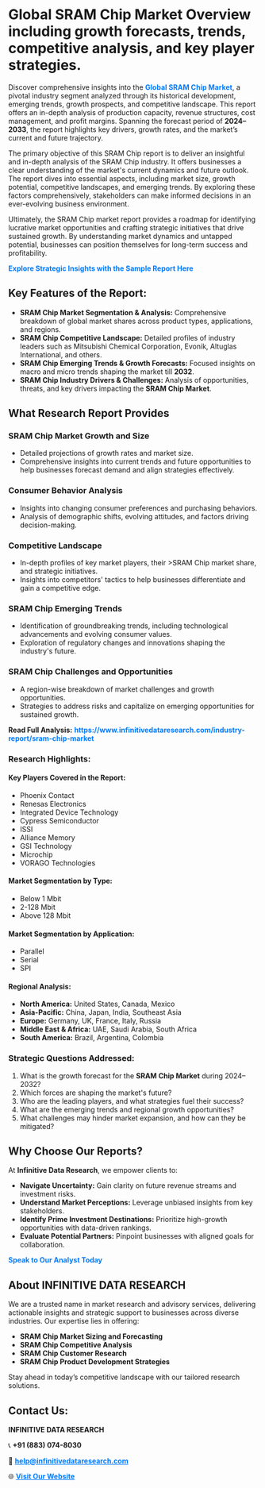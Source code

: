 <h1>Global SRAM Chip Market Overview including growth forecasts, trends, competitive analysis, and key player strategies.</h1>
<p>
Discover comprehensive insights into the 
<a href="https://www.infinitivedataresearch.com/industry-report/sram-chip-market" rel="dofollow" style="color: #007BFF; text-decoration: none;"><strong>Global SRAM Chip Market</strong></a>, a pivotal industry segment analyzed through its historical development, emerging trends, growth prospects, and competitive landscape. This report offers an in-depth analysis of production capacity, revenue structures, cost management, and profit margins. Spanning the forecast period of <strong>2024–2033</strong>, the report highlights key drivers, growth rates, and the market’s current and future trajectory.
</p>
<p>
The primary objective of this SRAM Chip report is to deliver an insightful and in-depth analysis of the SRAM Chip industry. It offers businesses a clear understanding of the market's current dynamics and future outlook. The report dives into essential aspects, including market size, growth potential, competitive landscapes, and emerging trends. By exploring these factors comprehensively, stakeholders can make informed decisions in an ever-evolving business environment.
</p>
<p>
Ultimately, the SRAM Chip market report provides a roadmap for identifying lucrative market opportunities and crafting strategic initiatives that drive sustained growth. By understanding market dynamics and untapped potential, businesses can position themselves for long-term success and profitability.
</p>
<p>
<a href="https://www.infinitivedataresearch.com/request-sample/reportId=106420" style="color: #007BFF; text-decoration: none;"><strong>Explore Strategic Insights with the Sample Report Here</strong></a>
</p>

<h2>Key Features of the Report:</h2>
<ul>
<li><strong>SRAM Chip Market Segmentation & Analysis:</strong> Comprehensive breakdown of global market shares across product types, applications, and regions.</li>
<li><strong>SRAM Chip Competitive Landscape:</strong> Detailed profiles of industry leaders such as Mitsubishi Chemical Corporation, Evonik, Altuglas International, and others.</li>
<li><strong>SRAM Chip Emerging Trends & Growth Forecasts:</strong> Focused insights on macro and micro trends shaping the market till <strong>2032</strong>.</li>
<li><strong>SRAM Chip Industry Drivers & Challenges:</strong> Analysis of opportunities, threats, and key drivers impacting the <strong>SRAM Chip Market</strong>.</li>
</ul>

<h2>What Research Report Provides</h2>
<h3>SRAM Chip Market Growth and Size</h3>
<ul>
<li>Detailed projections of growth rates and market size.</li>
<li>Comprehensive insights into current trends and future opportunities to help businesses forecast demand and align strategies effectively.</li>
</ul>

<h3>Consumer Behavior Analysis</h3>
<ul>
<li>Insights into changing consumer preferences and purchasing behaviors.</li>
<li>Analysis of demographic shifts, evolving attitudes, and factors driving decision-making.</li>
</ul>

<h3>Competitive Landscape</h3>
<ul>
<li>In-depth profiles of key market players, their >SRAM Chip market share, and strategic initiatives.</li>
<li>Insights into competitors' tactics to help businesses differentiate and gain a competitive edge.</li>
</ul>

<h3>SRAM Chip Emerging Trends</h3>
<ul>
<li>Identification of groundbreaking trends, including technological advancements and evolving consumer values.</li>
<li>Exploration of regulatory changes and innovations shaping the industry's future.</li>
</ul>

<h3>SRAM Chip Challenges and Opportunities</h3>
<ul>
<li>A region-wise breakdown of market challenges and growth opportunities.</li>
<li>Strategies to address risks and capitalize on emerging opportunities for sustained growth.</li>
</ul>
<p><strong>Read Full Analysis:</strong> <a href="https://www.infinitivedataresearch.com/industry-report/sram-chip-market" rel="dofollow" style="color: #007BFF; text-decoration: none;"><strong>https://www.infinitivedataresearch.com/industry-report/sram-chip-market</strong></a></p>
<h3>Research Highlights:</h3>
<h4>Key Players Covered in the Report:</h4>
<ul><li>Phoenix Contact</li><li>Renesas Electronics</li><li>Integrated Device Technology</li><li>Cypress Semiconductor</li><li>ISSI</li><li>Alliance Memory</li><li>GSI Technology</li><li>Microchip</li><li>VORAGO Technologies</li></ul>
<h4>Market Segmentation by Type:</h4>
<ul><li>Below 1 Mbit</li><li>2-128 Mbit</li><li>Above 128 Mbit</li></ul>
<h4>Market Segmentation by Application:</h4>
<ul><li>Parallel</li><li>Serial</li><li>SPI</li></ul>

<h4>Regional Analysis:</h4>
<ul>
<li><strong>North America:</strong> United States, Canada, Mexico</li>
<li><strong>Asia-Pacific:</strong> China, Japan, India, Southeast Asia</li>
<li><strong>Europe:</strong> Germany, UK, France, Italy, Russia</li>
<li><strong>Middle East & Africa:</strong> UAE, Saudi Arabia, South Africa</li>
<li><strong>South America:</strong> Brazil, Argentina, Colombia</li>
</ul>

<h3>Strategic Questions Addressed:</h3>
<ol>
<li>What is the growth forecast for the <strong>SRAM Chip Market</strong> during 2024–2032?</li>
<li>Which forces are shaping the market's future?</li>
<li>Who are the leading players, and what strategies fuel their success?</li>
<li>What are the emerging trends and regional growth opportunities?</li>
<li>What challenges may hinder market expansion, and how can they be mitigated?</li>
</ol>

<h2>Why Choose Our Reports?</h2>
<p>At <strong>Infinitive Data Research</strong>, we empower clients to:</p>
<ul>
<li><strong>Navigate Uncertainty:</strong> Gain clarity on future revenue streams and investment risks.</li>
<li><strong>Understand Market Perceptions:</strong> Leverage unbiased insights from key stakeholders.</li>
<li><strong>Identify Prime Investment Destinations:</strong> Prioritize high-growth opportunities with data-driven rankings.</li>
<li><strong>Evaluate Potential Partners:</strong> Pinpoint businesses with aligned goals for collaboration.</li>
</ul>
<p><a href="https://www.infinitivedataresearch.com/industry-report/sram-chip-market" rel="dofollow" style="color: #007BFF; text-decoration: none;"><strong>Speak to Our Analyst Today</strong></a></p>

<h2>About INFINITIVE DATA RESEARCH</h2>
<p>We are a trusted name in market research and advisory services, delivering actionable insights and strategic support to businesses across diverse industries. Our expertise lies in offering:</p>
<ul>
<li><strong>SRAM Chip Market Sizing and Forecasting</strong></li>
<li><strong>SRAM Chip Competitive Analysis</strong></li>
<li><strong>SRAM Chip Customer Research</strong></li>
<li><strong>SRAM Chip Product Development Strategies</strong></li>
</ul>
<p>Stay ahead in today’s competitive landscape with our tailored research solutions.</p>

<h2>Contact Us:</h2>
<p><strong>INFINITIVE DATA RESEARCH</strong></p>
<p>📞 <strong>+91 (883) 074-8030</strong></p>
<p>📧 <strong><a href="mailto:help@infinitivedataresearch.com" style="color: #007BFF;">help@infinitivedataresearch.com</a></strong></p>
<p>🌐 <strong><a href="https://www.infinitivedataresearch.com" rel="dofollow" style="color: #007BFF;">Visit Our Website</a></strong></p>